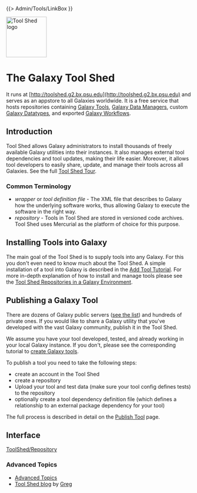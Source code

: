 {{> Admin/Tools/LinkBox }}
<div class='right'> <a href='/src/toolshed/index.md'><img src="/src/images/logos/ToolShed.jpg" alt="Tool Shed logo" height="110px" /></a> 
</div>

# The Galaxy Tool Shed

It runs at [http://toolshed.g2.bx.psu.edu](http://toolshed.g2.bx.psu.edu) and serves as an appstore to all Galaxies worldwide. It is a free service that hosts repositories containing [Galaxy Tools](/src/admin/tools/index.md), [Galaxy Data Managers](/src/admin/tools/data-managers/index.md), custom [Galaxy Datatypes](/src/admin/datatypes/index.md), and exported [Galaxy Workflows](/src/learn/advanced-workflow/index.md).

## Introduction

Tool Shed allows Galaxy administrators to install thousands of freely available Galaxy utilities into their instances. It also manages external tool dependencies and tool updates, making their life easier. Moreover, it allows tool developers to easily share, update, and manage their tools across all Galaxies. See the full [Tool Shed Tour](/src/toolshed/tour/index.md).

### Common Terminology

* *wrapper* or *tool definition file* - The XML file that describes to Galaxy how the underlying software works, thus allowing Galaxy to execute the software in the right way.
* *repository* - Tools in Tool Shed are stored in versioned code archives. Tool Shed uses Mercurial as the platform of choice for this purpose.

## Installing Tools into Galaxy

The main goal of the Tool Shed is to supply tools into any Galaxy. For this you don't even need to know much about the Tool Shed. A simple installation of a tool into Galaxy is described in the [Add Tool Tutorial](/src/admin/tools/add-tool-from-toolshed-tutorial/index.md). For more in-depth explanation of how to install and manage tools please see the 
[Tool Shed Repositories in a Galaxy Environment](/src/installing-repositories/index.md).

## Publishing a Galaxy Tool

There are dozens of Galaxy public servers ([see the list](/src/public-galaxy-servers/index.md)) and hundreds of private ones. If you would like to share a Galaxy utility that you've developed with the vast Galaxy community, publish it in the Tool Shed.

We assume you have your tool developed, tested, and already working in your local Galaxy instance. If you don't, please see the corresponding tutorial to [create Galaxy tools](/src/admin/tools/add-tool-tutorial/index.md).

To publish a tool you need to take the following steps:
* create an account in the Tool Shed
* create a repository
* Upload your tool and test data (make sure your tool config defines tests) to the repository
* optionally create a tool dependency definition file (which defines a relationship to an external package dependency for your tool)

The full process is described in detail on the [Publish Tool](/src/toolshed/publish-tool/index.md) page.

## Interface

[ToolShed/Repository](/src/toolshed/repository/index.md)
### Advanced Topics

* [Advanced Topics](/src/toolshed-advanced-topics/index.md)
* [Tool Shed blog](http://gregvonkuster.org) by [Greg](/src/greg_vonkuster/index.md)

